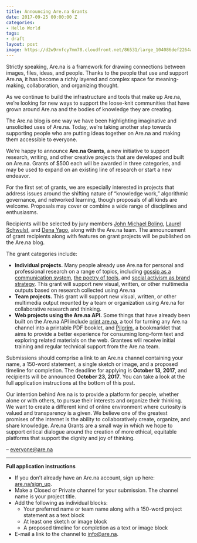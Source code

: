 ```yaml
---
title: Announcing Are.na Grants
date: 2017-09-25 00:00:00 Z
categories:
- Hello World
tags:
- draft
layout: post
image: https://d2w9rnfcy7mm78.cloudfront.net/86531/large_104086def2264ad01dc77ccb6f892c11.jpg
---
```


Strictly speaking, Are.na is a framework for drawing connections between images, files, ideas, and people. Thanks to the people that use and support Are.na, it has become a richly layered and complex space for meaning-making, collaboration, and organizing thought. 

As we continue to build the infrastructure and tools that make up Are.na, we’re looking for new ways to support the loose-knit communities that have grown around Are.na and the bodies of knowledge they are creating.

The Are.na blog is one way we have been highlighting imaginative and unsolicited uses of Are.na. Today, we’re taking another step towards supporting people who are putting ideas together on Are.na and making them accessible to everyone.

We’re happy to announce **Are.na Grants**, a new initiative to support research, writing, and other creative projects that are developed and built on Are.na. Grants of $500 each will be awarded in three categories, and may be used to expand on an existing line of research or start a new endeavor.

For the first set of grants, we are especially interested in projects that address issues around the shifting nature of “knowledge work,” algorithmic governance, and networked learning, though proposals of all kinds are welcome. Proposals may cover or combine a wide range of disciplines and enthusiasms.

Recipients will be selected by jury members [John Michael Boling](https://www.are.na/john-michael-boling/channels), [Laurel Schwulst](https://www.are.na/laurel-schwulst/channels), and [Dena Yago](https://www.are.na/dena-yago/channels), along with the Are.na team. The announcement of grant recipients along with features on grant projects will be published on the Are.na blog.

The grant categories include:

  - **Individual projects.** Many people already use Are.na for personal and professional research on a range of topics, including [gossip as a communication system](https://www.are.na/blog/case%20study/2017/07/11/sarah-hamerman.html), [the poetry of tools](https://www.are.na/blog/case%20study/2017/08/10/the-poetry-of-tools.html), and [social activism as brand strategy](https://www.are.na/blog/case%20study/2017/06/13/allyn-hughes.html). This grant will support new visual, written, or other multimedia outputs based on research collected using Are.na 
  - **Team projects.** This grant will support new visual, written, or other multimedia output mounted by a team or organization using Are.na for collaborative research and thinking.
  - **Web projects using the Are.na API.** Some things that have already been built on the Are.na API include [print are.na](https://printarena.now.sh/?ch=arena-influences), a tool for turning any Are.na channel into a printable PDF booklet, and [Pilgrim](http://pilgrim.are.na), a bookmarklet that aims to provide a better experience for consuming long-form text and exploring related materials on the web. Grantees will receive initial training and regular technical support from the Are.na team.

Submissions should comprise a link to an Are.na channel containing your name, a 150-word statement, a single sketch or image, and a proposed timeline for completion. The deadline for applying is **October 13, 2017**, and recipients will be announced **October 23, 2017**. You can take a look at the full application instructions at the bottom of this post.

Our intention behind Are.na is to provide a platform for people, whether alone or with others, to pursue their interests and organize their thinking. We want to create a different kind of online environment where curiosity is valued and transparency is a given. We believe one of the greatest promises of the internet is the ability to collaboratively create, organize, and share knowledge. Are.na Grants are a small way in which we hope to support critical dialogue around the creation of more ethical, equitable platforms that support the dignity and joy of thinking.

– [everyone@are.na](https://www.are.na/about)

---

**Full application instructions**

  - If you don’t already have an Are.na account, sign up here: [are.na/sign_up](https://www.are.na/sign_up).
  - Make a Closed or Private channel for your submission. The channel name is your project title.
  - Add the following as individual blocks:
    - Your preferred name or team name along with a 150-word project statement as a text block
    - At least one sketch or image block
    - A proposed timeline for completion as a text or image block
  - E-mail a link to the channel to [info@are.na](mailto:info@are.na). 